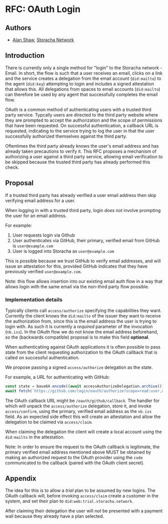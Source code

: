 # RFC: OAuth Login

## Authors

- [Alan Shaw](https://github.com/alanshaw), [Storacha Network](https://storacha.network/)

## Introduction

There is currently only a single method for "login" to the Storacha network - Email. In short, the flow is such that a user receives an email, clicks on a link and the service creates a delegation from the email account (`did:mailto`) to the agent (`did:key`) attempting to login and includes a signed attestation that allows this. All delegations from spaces to email accounts (`did:mailto`) can therefore be used by any agent that successfully completes the email flow.

OAuth is a common method of authenticating users with a trusted third party service. Typcally users are directed to the third party website where they are prompted to accept the authorization and the scope of permissions that have been requested. On successful authentication, a callback URL is requested, indicating to the service trying to log the user in that the user successfully authorized themselves against the third party.

Oftentimes the third party already knows the user's email address and has already taken precautions to verify it. This RFC proposes a mechanism of authorizing a user against a third party service, allowing email verification to be skipped because the trusted third party has already performed this check.

## Proposal

If a trusted third party has already verified a user email address then skip verifying email address for a user.

When logging in with a trusted third party, login _does not_ involve prompting the user for an email address.

For example:

1. User requests login via Github
1. User authenticates via GitHub, their primary, verified email from GitHub is `user@example.com`
1. User is logged into Storacha as `user@example.com`

This is possible because we trust GitHub to verify email addresses, and will issue an attestation for this, provided GitHub indicates that they have previously verified `user@example.com`.

Note: this flow allows insertion into our existing email auth flow in a way that allows login with the same email via the non-third party flow possible.

### Implementation details

Typically clients call `access/authorize` specifying the capabilities they want. Currently the client knows the `did:mailto` of the issuer they want to receive the authorization from, since this is the email address the user is trying to login with. As such it is currently a _required_ parameter of the invocation (`nb.iss`). In the OAuth flow we do not know the email address beforehand, so the (backwards compatible) proposal is to make this field **optional**.

When authenticatiing against OAuth applications it is often possible to pass state from the client requesting authorization to the OAuth callback that is called on successful authentication.

We propose passing a signed `access/authorize` delegation as the state.

For example, a URL for authenticating with GitHub:

```js
const state = base64.encode((await accessAuthorizeDelegation.archive()).ok)
await fetch(`https://github.com/login/oauth/authorize?scope=read:user,user:email&client_id=XYZ&state=${state}`)
```

The OAuth callback URL might be `/oauth/github/callback`. The handler for which will unpack the `access/authorize` delegation, store it, and invoke `access/confirm`, using the primary, verified email address as the `nb.iss` field. As an expected side effect this will create an attestation and allow the delegation to be claimed via `access/claim`.

When claiming the delegation the client will create a local account using the `did:mailto` in the attestation.

Note: In order to ensure the request to the OAuth callback is legitimate, the primary verified email address mentioned above MUST be obtained by making an authorized request to the OAuth provider using the `code` communicated to the callback (paired with the OAuth client secret).

## Appendix

The idea for this is to allow a _trial_ plan to be assumed by new logins. The OAuth callback will, before invoking `access/claim` create a customer in the system, and set their plan to `did:web:trial.storacha.network`.

After claiming their delegation the user will _not_ be presented with a payment wall because they already have a plan selected.
